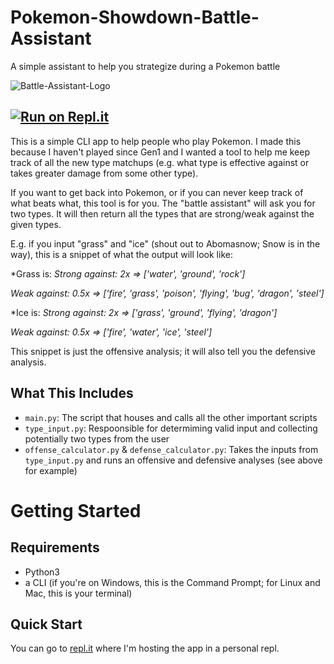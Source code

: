 # Pokemon-Showdown-Battle-Assistant

A simple assistant to help you strategize during a Pokemon battle

![Battle-Assistant-Logo](https://user-images.githubusercontent.com/56422761/268168410-aadabcfb-3eb5-42c4-a612-379092fe813c.png)

<!-- Replit badge -->

## [![Run on Repl.it](https://repl.it/badge/github/Lito_Frito/Pokemon-Showdown-Battle-Assistant)](https://replit.com/@Lito-Frito/Pokemon-Showdown-Battle-Assistant)

This is a simple CLI app to help people who play Pokemon. I made this because I haven't played since Gen1 and I wanted a tool to help me keep track of all the new type matchups (e.g. what type is effective against or takes greater damage from some other type).

If you want to get back into Pokemon, or if you can never keep track of what beats what, this tool is for you. The "battle assistant" will ask you for two types. It will then return all the types that are strong/weak against the given types.

E.g. if you input "grass" and "ice" (shout out to Abomasnow; Snow is in the way), this is a snippet of what the output will look like:

*Grass is:
*Strong against: 2x => ['water', 'ground', 'rock']*

*Weak against: 0.5x => ['fire', 'grass', 'poison', 'flying', 'bug', 'dragon', 'steel']*

*Ice is:
*Strong against: 2x => ['grass', 'ground', 'flying', 'dragon']*

*Weak against: 0.5x => ['fire', 'water', 'ice', 'steel']*

This snippet is just the offensive analysis; it will also tell you the defensive analysis.

## What This Includes

- `main.py`: The script that houses and calls all the other important scripts
- `type_input.py`: Respoonsible for determiming valid input and collecting potentially two types from the user
- `offense_calculator.py` & `defense_calculator.py`: Takes the inputs from `type_input.py` and runs an offensive and defensive analyses (see above for example)

# Getting Started

## Requirements

- Python3
- a CLI (if you're on Windows, this is the Command Prompt; for Linux and Mac, this is your terminal)

## Quick Start

You can go to [repl.it](https://replit.com/@Lito-Frito/Pokemon-Showdown-Battle-Assistant) where I'm hosting the app in a personal repl.
